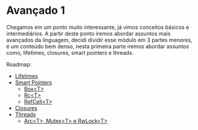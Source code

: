 # Avançado 1

Chegamos em um ponto muito interessante, já vimos conceitos básicos e intermediários.
A partir deste ponto iremos abordar assuntos mais avançados da linguagem, decidi dividir esse módulo em 3 partes menores, é um conteúdo bem denso, nesta primeira parte iremos abordar assuntos como, lifetimes, closures, smart pointers e threads.

Roadmap:

- [Lifetimes](./advanced-01/01-lifetimes.md)
- [Smart Pointers](./advanced-01/02-smart-pointers.md)
    - [Box\<T>](./advanced-01/02-smart-pointers-box.md)
    - [Rc\<T>](./advanced-01/02-smart-pointers-rc.md)
    - [RefCell\<T>](./advanced-01/02-smart-pointers-refcell.md)
- [Closures](./advanced-01/03-closures.md)
- [Threads](./advanced-01/04-threads.md)
    - [Arc\<T>, Mutex\<T> e RwLock\<T>](./advanced-01/04-threads-arc-mutex-rwlock.md)